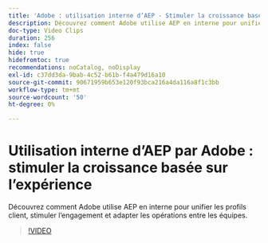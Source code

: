 ```yaml
---
title: 'Adobe : utilisation interne d’AEP - Stimuler la croissance basée sur l’expérience'
description: Découvrez comment Adobe utilise AEP en interne pour unifier les profils client, stimuler l’engagement et adapter les opérations entre les équipes.
doc-type: Video Clips
duration: 256
index: false
hide: true
hidefromtoc: true
recommendations: noCatalog, noDisplay
exl-id: c37dd3da-9bab-4c52-b61b-f4a479d16a10
source-git-commit: 90671959b653e120f93bca216a4da116a8f1c3bb
workflow-type: tm+mt
source-wordcount: '50'
ht-degree: 0%

---
```


# Utilisation interne d’AEP par Adobe : stimuler la croissance basée sur l’expérience

Découvrez comment Adobe utilise AEP en interne pour unifier les profils client, stimuler l’engagement et adapter les opérations entre les équipes.

<!-- 62_S655_3442541_255_adobes-internal-use-of-aep-driving-experienceled-growth -->
>[!VIDEO](https://video.tv.adobe.com/v/3459695/?learn=on&enablevpops=true&captions=fre_fr)
